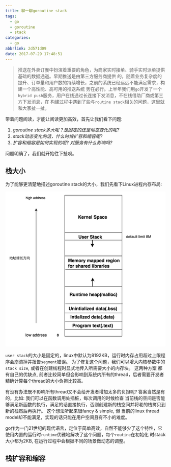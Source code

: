 ```yaml
---
title: 聊一聊goroutine stack
tags:
  - go
  - goroutine
  - stack
categories:
  - go
abbrlink: 2d571d09
date: 2017-07-29 17:48:51
---
```


> 推送在外卖订餐中扮演着重要的角色，为商家实时接单、骑手实时派单提供基础的数据通道。早期推送是由第三方服务商提供
的，随着业务复杂度的提升、订单量和用户数的持续增长，之前的系统已经远远不能满足需求，构建一个高性能、高可用的推送系统
势在必行。上半年我们用`go`开发了一个`hybrid push`服务，用户在线通过长连接下发消息，不在线借助厂商或第三方下发消息，在
构建过程中遇到了些与`routine stack`相关的问题，这里就和大家扯一扯。

带着问题阅读，才能让阅读更加高效，首先让我们看下问题:

1. *goroutine stack多大呢？是固定的还是动态变化的呢?*
2. *stack动态变化的话，什么时候扩容和缩容呢?*
3. *扩容和缩容是如何实现的呢? 对服务有什么影响吗?*

问题明确了，我们就开始往下扯呗。

## 栈大小

为了能够更清楚地描述goroutine stack的大小，我们先看下Linux进程内存布局:

![](/images/linux-process-memory-layout.png)

`user stack`的大小是固定的，linux中默认为8192KB，运行时内存占用超过上限程序会崩溃掉并报告`segment`错误。
为了修复这个问题，我们可以增大内核参数中的`stack size`, 或者在创建线程时显式地传入所需要大小的内存块。 这两种方案
都有自己的优缺点, 前者比较简单但会影响到系统内所有的thread，后者需要开发者精确计算每个thread的大小负担比较高。

有没有办法既不影响所有thread又不会给开发者增加太多的负担呢? 答案当然是有的，比如: 我们可以在函数调用处插桩，每次调用的时候检查
当前栈的空间是否能够满足新函数的执行，满足的话直接执行，否则创建新的栈空间并将老的栈拷贝到新的栈然后再执行。 这个想法听起来很fancy & simple, 但
当前的linux thread model却不能满足，实现的话只能在用户空间且有不小的难度。

go作为一门21世纪的现代语言，定位于简单高效，自然不能够少了这个特性，它使用内置的运行时`runtime`优雅地解决了这个问题，每个`routine`在初始化
时stack大小都为2KB, 在运行过程中会根据不同的场景做动态的调整。

## 栈扩容和缩容
